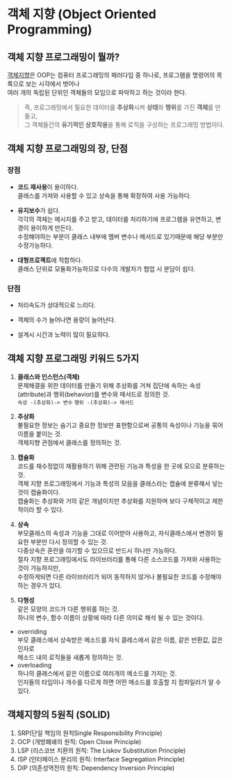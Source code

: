 # 객체 지향 (Object Oriented Programming)

## 객체 지향 프로그래밍이 뭘까?
[객체지향](https://ko.wikipedia.org/wiki/%EA%B0%9D%EC%B2%B4_%EC%A7%80%ED%96%A5_%ED%94%84%EB%A1%9C%EA%B7%B8%EB%9E%98%EB%B0%8D)은
OOP는 컴퓨터 프로그래밍의 패러다임 중 하나로, 프로그램을 명령어의 목록으로 보는 시각에서 벗어나<br>
여러 개의 독립된 단위인 객체들의 모임으로 파악하고 하는 것이라 한다.<br>
>즉, 프로그래밍에서 필요한 데이터를 **추상화**시켜 **상태**와 **행위**를 가진 **객체**를 만들고,<br>
그 객체들간의 **유기적인 상호작용**을 통해 로직을 구성하는 프로그래밍 방법이다.<br>

## 객체 지향 프로그래밍의 장, 단점
### 장점
- **코드 재사용**이 용이하다.<br>
클래스를 가져와 사용할 수 있고 상속을 통해 확장하여 사용 가능하다.

- **유지보수**가 쉽다.<br>
각각의 객체는 메시지를 주고 받고, 데이터를 처리하기에 프로그램을 유연하고, 변경이 용이하게 만든다.<br>
수정해야하는 부분이 클래스 내부에 멤버 변수나 메서드로 있기때문에 해당 부분만 수정가능하다.

- **대형프로젝트**에 적합하다.<br>
클래스 단위로 모듈화가능하므로 다수의 개발자가 협업 시 분담이 쉽다.

### 단점

- 처리속도가 상대적으로 느리다.<br>

- 객체의 수가 늘어나면 용량이 늘어난다.<br>

- 설계시 시간과 노력이 많이 필요하다.<br>

## 객체 지향 프로그래밍 키워드 5가지

1. **클래스와 인스턴스(객체)**<br>
문제해결을 위한 데이터를 만들기 위해 추상화를 거쳐 집단에 속하는 속성(attribute)과 행위(behavior)를 변수와 매서드로 정의한 것.<br>
`속성 -(추상화)-> 변수` `행위 -(추상화)-> 메서드`<br>

2. **추상화**<br>
불필요한 정보는 숨기고 중요한 정보만 표현함으로써 공통의 속성이나 기능을 묶어 이름을 붙이는 것.<br>
객체지향 관점에서 클래스를 정의하는 것.

3. **캡슐화**<br>
코드를 재수정없이 재활용하기 위해 관련된 기능과 특성을 한 곳에 모으로 분류하는 것.<br>
객체 지향 프로그래밍에서 기능과 특성의 모음을 클래스라는 캡슐에 분류해서 넣는 것이 캡슐화이다.<br>
캡슐화는 추상화와 거의 같은 개념이지만 추상화를 지원하며 보다 구체적이고 제한적이라 할 수 있다.<br>

4. **상속**<br>
부모클래스의 속성과 기능을 그대로 이어받아 사용하고, 자식클래스에서 변경이 필요한 부분만 다시 정의할 수 있는 것.<br>
다중상속은 혼란을 야기할 수 있으므로 반드시 하나만 가능하다.<br>
절차 지향 프로그래밍에서도 라이브러리를 통해 다른 소스코드를 가져와 사용하는 것이 가능하지만,<br>
수정하게되면 다른 라이브러리가 되어 동작하지 않거나 불필요한 코드를 수정해야하는 경우가 있다.<br>

5. **다형성**<br>
같은 모양의 코드가 다른 행위를 하는 것.<br>
하나의 변수, 함수 이름이 상황에 따라 다른 의미로 해석 될 수 있는 것이다.
- overriding<br>
부모 클래스에서 상속받은 메소드를 자식 클레스에서 같은 이름, 같은 반환값, 값은 인자로<br>
메소드 내의 로직들을 새롭게 정의하는 것.<br>
- overloading<br>
하나의 클래스에서 같은 이름으로 여러개의 메소드를 가지는 것.<br>
인자들의 타입이나 개수를 다르게 하면 어떤 메소드를 호출할 지 컴파일러가 알 수 있다.<br>

## 객체지향의 5원칙 (SOLID)
1. SRP(단일 책임의 원칙Single Responsibility Principle)
2. OCP (개방폐쇄의 원칙: Open Close Principle)
3. LSP (리스코브 치환의 원칙: The Liskov Substitution Principle)
4. ISP (인터페이스 분리의 원칙: Interface Segregation Principle)
5. DIP (의존성역전의 원칙: Dependency Inversion Principle)
